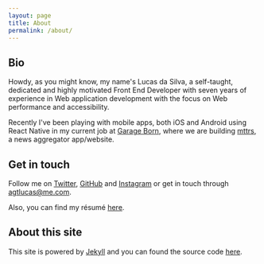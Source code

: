```yaml
---
layout: page
title: About
permalink: /about/
---
```


## Bio

Howdy, as you might know, my name's Lucas da Silva, a self-taught, dedicated and highly motivated Front End Developer with seven years of experience in Web application development with the focus on Web performance and accessibility.

Recently I've been playing with mobile apps, both iOS and Android using React Native in my current job at [Garage Born](https://www.garageborn.com/), where we are building [mttrs](https://mtt.rs), a news aggregator app/website.

## Get in touch

Follow me on [Twitter](https://twitter.com/_agtlucas), [GitHub](https://github.com/AgtLucas) and [Instagram](https://www.instagram.com/_agtlucas/) or get in touch through [agtlucas@me.com](mailto:agtlucas@me.com).

Also, you can find my résumé [here](/resume.pdf).

## About this site

This site is powered by [Jekyll](https://jekyllrb.com/) and you can found the source code [here](https://github.com/AgtLucas/lucas.ninja).
